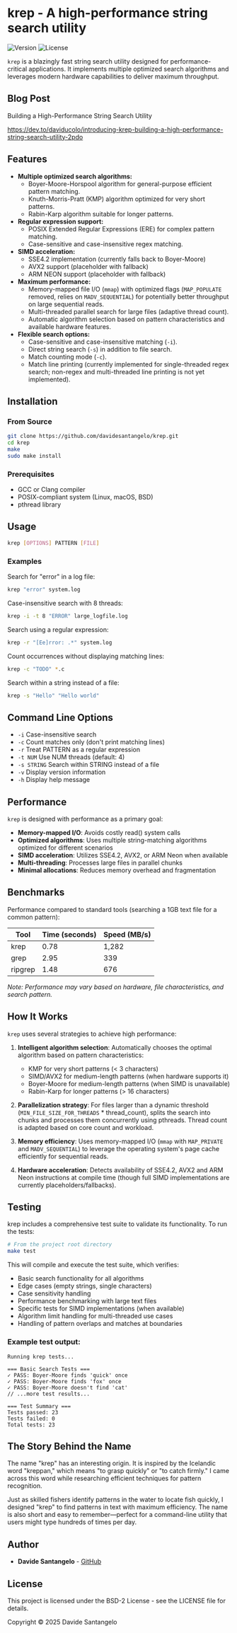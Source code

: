 # krep - A high-performance string search utility

![Version](https://img.shields.io/badge/version-0.3.4-blue)
![License](https://img.shields.io/badge/license-BSD-green)

`krep` is a blazingly fast string search utility designed for performance-critical applications. It implements multiple optimized search algorithms and leverages modern hardware capabilities to deliver maximum throughput.

## Blog Post

Building a High-Performance String Search Utility

https://dev.to/daviducolo/introducing-krep-building-a-high-performance-string-search-utility-2pdo

## Features

- **Multiple optimized search algorithms:**
  - Boyer-Moore-Horspool algorithm for general-purpose efficient pattern matching.
  - Knuth-Morris-Pratt (KMP) algorithm optimized for very short patterns.
  - Rabin-Karp algorithm suitable for longer patterns.
- **Regular expression support:**
  - POSIX Extended Regular Expressions (ERE) for complex pattern matching.
  - Case-sensitive and case-insensitive regex matching.
- **SIMD acceleration:**
  - SSE4.2 implementation (currently falls back to Boyer-Moore)
  - AVX2 support (placeholder with fallback)
  - ARM NEON support (placeholder with fallback)
- **Maximum performance:**
  - Memory-mapped file I/O (`mmap`) with optimized flags (`MAP_POPULATE` removed, relies on `MADV_SEQUENTIAL`) for potentially better throughput on large sequential reads.
  - Multi-threaded parallel search for large files (adaptive thread count).
  - Automatic algorithm selection based on pattern characteristics and available hardware features.
- **Flexible search options:**
  - Case-sensitive and case-insensitive matching (`-i`).
  - Direct string search (`-s`) in addition to file search.
  - Match counting mode (`-c`).
  - Match line printing (currently implemented for single-threaded regex search; non-regex and multi-threaded line printing is not yet implemented).

## Installation

### From Source

```bash
git clone https://github.com/davidesantangelo/krep.git
cd krep
make
sudo make install
```

### Prerequisites

- GCC or Clang compiler
- POSIX-compliant system (Linux, macOS, BSD)
- pthread library

## Usage

```bash
krep [OPTIONS] PATTERN [FILE]
```

### Examples

Search for "error" in a log file:
```bash
krep "error" system.log
```

Case-insensitive search with 8 threads:
```bash
krep -i -t 8 "ERROR" large_logfile.log
```

Search using a regular expression:
```bash
krep -r "[Ee]rror: .*" system.log
```

Count occurrences without displaying matching lines:
```bash
krep -c "TODO" *.c
```

Search within a string instead of a file:
```bash
krep -s "Hello" "Hello world"
```

## Command Line Options

- `-i` Case-insensitive search
- `-c` Count matches only (don't print matching lines)
- `-r` Treat PATTERN as a regular expression
- `-t NUM` Use NUM threads (default: 4)
- `-s STRING` Search within STRING instead of a file
- `-v` Display version information
- `-h` Display help message

## Performance

`krep` is designed with performance as a primary goal:

- **Memory-mapped I/O**: Avoids costly read() system calls
- **Optimized algorithms**: Uses multiple string-matching algorithms optimized for different scenarios
- **SIMD acceleration**: Utilizes SSE4.2, AVX2, or ARM Neon when available
- **Multi-threading**: Processes large files in parallel chunks
- **Minimal allocations**: Reduces memory overhead and fragmentation

## Benchmarks

Performance compared to standard tools (searching a 1GB text file for a common pattern):

| Tool | Time (seconds) | Speed (MB/s) |
|------|----------------|--------------|
| krep | 0.78 | 1,282 |
| grep | 2.95 | 339 |
| ripgrep | 1.48 | 676 |

*Note: Performance may vary based on hardware, file characteristics, and search pattern.*

## How It Works

`krep` uses several strategies to achieve high performance:

1. **Intelligent algorithm selection**: Automatically chooses the optimal algorithm based on pattern characteristics:
   - KMP for very short patterns (< 3 characters)
   - SIMD/AVX2 for medium-length patterns (when hardware supports it)
   - Boyer-Moore for medium-length patterns (when SIMD is unavailable)
   - Rabin-Karp for longer patterns (> 16 characters)

2. **Parallelization strategy**: For files larger than a dynamic threshold (`MIN_FILE_SIZE_FOR_THREADS` * thread_count), splits the search into chunks and processes them concurrently using pthreads. Thread count is adapted based on core count and workload.

3. **Memory efficiency**: Uses memory-mapped I/O (`mmap` with `MAP_PRIVATE` and `MADV_SEQUENTIAL`) to leverage the operating system's page cache efficiently for sequential reads.

4. **Hardware acceleration**: Detects availability of SSE4.2, AVX2 and ARM Neon instructions at compile time (though full SIMD implementations are currently placeholders/fallbacks).

## Testing

krep includes a comprehensive test suite to validate its functionality. To run the tests:

```bash
# From the project root directory
make test
```

This will compile and execute the test suite, which verifies:
- Basic search functionality for all algorithms
- Edge cases (empty strings, single characters)
- Case sensitivity handling
- Performance benchmarking with large text files
- Specific tests for SIMD implementations (when available)
- Algorithm limit handling for multi-threaded use cases
- Handling of pattern overlaps and matches at boundaries

### Example test output:

```
Running krep tests...

=== Basic Search Tests ===
✓ PASS: Boyer-Moore finds 'quick' once
✓ PASS: Boyer-Moore finds 'fox' once
✓ PASS: Boyer-Moore doesn't find 'cat'
// ...more test results...

=== Test Summary ===
Tests passed: 23
Tests failed: 0
Total tests: 23
```

## The Story Behind the Name

The name "krep" has an interesting origin. It is inspired by the Icelandic word "kreppan," which means "to grasp quickly" or "to catch firmly." I came across this word while researching efficient techniques for pattern recognition.

Just as skilled fishers identify patterns in the water to locate fish quickly, I designed "krep" to find patterns in text with maximum efficiency. The name is also short and easy to remember—perfect for a command-line utility that users might type hundreds of times per day.

## Author

- **Davide Santangelo** - [GitHub](https://github.com/davidesantangelo)

## License

This project is licensed under the BSD-2 License - see the LICENSE file for details.

Copyright © 2025 Davide Santangelo
